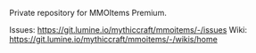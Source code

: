Private repository for MMOItems Premium.

Issues: https://git.lumine.io/mythiccraft/mmoitems/-/issues
Wiki: https://git.lumine.io/mythiccraft/mmoitems/-/wikis/home
